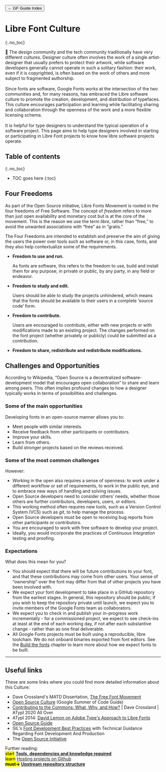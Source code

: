 <link href="style.css" rel="stylesheet">

<a href="./index"><button class="button button-i">&larr; GF Guide Index</button></a>

# Libre Font Culture
{:.no_toc}

<div class="callout">

🦉 The design community and the tech community traditionally have very different cultures. Designer culture often involves the work of a single artist-designer that usually prefers to protect their artwork, while software developers generally cannot operate in such a solitary fashion: their work, even if it is copyrighted, is often based on the work of others and more subject to fragmented authorship.
<br><br>
Since fonts are software, Google Fonts works at the intersection of the two communities and, for many reasons, has embraced the Libre software culture to promote the creation, development, and distribution of typefaces. This culture encourages participation and learning while facilitating sharing and collaboration through the openness of the work and a more flexible licensing schema.
<br><br>
It is helpful for type designers to understand the typical operation of a software project. This page aims to help type designers involved in starting or participating in Libre Font projects to know how libre software projects operate.

</div>

## Table of contents
{:.no_toc}
* TOC goes here
{:toc}

## Four Freedoms

As part of the Open Source initiative, Libre Fonts Movement is rooted in the four freedoms of Free Software. The concept of *freedom* refers to more than just open availability and monetary cost but is at the core of the movement. This is the reason we use the term *libre*, rather than “free,” to avoid the unwanted associations with “free” as in “gratis.”

The Four Freedoms are intended to establish and preserve the aim of giving the users the power over tools such as software or, in this case, fonts, and they also help contextualize some of the requirements.

-   **Freedom to use and run.**

    As fonts are software, this refers to the freedom to use, build and install them for any purpose, in private or public, by any party, in any field or endeavor.
-   **Freedom to study and edit.**

    Users should be able to study the projects unhindered, which means that the fonts should be available to their users in a complete ‘source code’ form.
-   **Freedom to contribute.**

    Users are encouraged to contribute, either with new projects or with modifications made to an existing project. The changes performed on the font project (whether privately or publicly) could be submitted as a contribution.
-   **Freedom to share, redistribute and redistribute modifications.**

## Challenges and Opportunities

According to Wikipedia, “Open Source is a decentralized software-development model that encourages open collaboration” to share and learn among peers. This often implies profound changes to how a designer typically works in terms of possibilities and challenges.

### Some of the main opportunities

Developing fonts in an open-source manner allows you to:

-   Meet people with similar interests.
-   Receive feedback from other participants or contributors.
-   Improve your skills.
-   Learn from others.
-   Build stronger projects based on the reviews received.

### Some of the most common challenges

However:

-   Working in the open also requires a sense of openness: to work under a different workflow or set of requirements, to work in the public eye, and to embrace new ways of handling and solving issues.
-   Open Source developers need to consider others’ needs, whether those others are further contributors, developers, users, or editors.
-   This working method often requires new tools, such as a Version Control System (VCS) such as *git*, to help manage the process.
-   Open Source developers must be open to receiving bug reports from other participants or contributors.
-   You are encouraged to work with free software to develop your project.
-   Ideally, you would incorporate the practices of *Continuous Integration* testing and proofing.

### Expectations

What does this mean for you?

- You should expect that there will be future contributions to your font, and that these contributions may come from other users. Your sense of “ownership” over the font may differ from that of other projects you have been involved with.
- We expect your font development to take place in a GitHub repository from the earliest stages. In general, this repository should be public; if you wish to keep the repository private until launch, we expect you to invite members of the Google Fonts team as collaborators.
- We expect you to check in and publish your in-progress work incrementally - for a commissioned project, we expect to see check-ins at least at the end of each working day, if not after each substantive change - rather than as one final deliverable.
- All Google Fonts projects must be built using a reproducible, libre toolchain. We do not onboard binaries exported from font editors. See the <a href="./build">Build the fonts</a> chapter to learn more about how we expect fonts to be built.

------------------------------------------------------------------------

## Useful links

These are some links where you could find more detailed information about this Culture:

-   Dave Crossland's MATD Dissertation, [The Free Font Movement](https://davelab6.github.io/matd-dissertation)
-   [Open Source Culture](https://google.github.io/gsocguides/mentor/open-source-culture#openness-and-sharing) (Google Summer of Code Guide)
-   [Contributing to the Commons: What, Why, and How?](https://www.youtube.com/watch?v=1YKAJSV5c00&t=1961s) \| Dave Crossland \| ATypI 2020 All Over
-   ATypI 2014: [David Lemon on Adobe Type's Approach to Libre Fonts](https://www.youtube.com/watch?v=DBz0rVUYNPA)
-   [Open Source Guide](https://opensource.guide/how-to-contribute/)
-   SIL's [Font Development Best Practices](http://silnrsi.github.io/FDBP/en-US/index.html) with Technical Guidance Regarding Font Development And Production
-   The [Open Source Initiative](https://opensource.org/docs/osd)

<div class="next-reading">
    Further reading:<br>
    <mark class="blue">start</mark> <a href="./tools" style="font-weight:bold">Tools, dependencies and knowledge required</a>
  <br>
    <mark class="yellow">learn</mark> <a href="./hosting">Hosting projects on Github</a>
  <br>
    <mark class="green"><b>must&rarr;</b></mark> <a href="./upstream" style="font-weight:bold">Upstream repository structure</a>
</div>